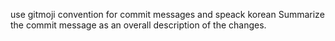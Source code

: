 use gitmoji convention for commit messages
and speack korean
Summarize the commit message as an overall description of the changes.